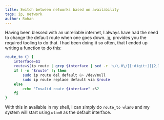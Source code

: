 ```yaml
---
title: Switch between networks based on availability
tags: ip, network
author: Rohan
---
```


Having been blessed with an unreliable internet, I always have had the need to
change the default route when one goes down. [ip][], provides you the required
tooling to do that. I had been doing it so often, that I ended up writing a
function to do this:

```bash
route_to () {
    interface=$1
    route=$(ip route | grep $interface | sed -r 's/\.0\/[[:digit:]]{2,3} /.1 /' | cut -d ' ' -f -4)
    if [ -n "$route" ]; then
        sudo ip route del default &> /dev/null
        sudo ip route replace default via $route
    else
        echo "Invalid route $interface" >&2
    fi
}
```

With this in available in my shell, I can simply do `route_to wlan0` and my
system will start using `wlan0` as the default interface.

[ip]: http://linux.die.net/man/8/ip
